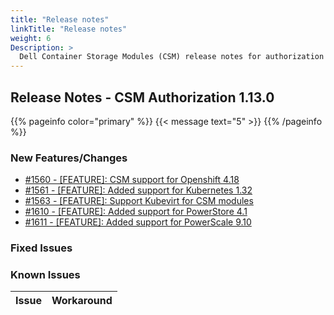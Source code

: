 ```yaml
---
title: "Release notes"
linkTitle: "Release notes"
weight: 6
Description: >
  Dell Container Storage Modules (CSM) release notes for authorization
---
```


## Release Notes - CSM Authorization 1.13.0

{{% pageinfo color="primary" %}}
{{< message text="5" >}}
{{% /pageinfo %}}

### New Features/Changes

- [#1560 - [FEATURE]: CSM support for Openshift 4.18](https://github.com/dell/csm/issues/1560)
- [#1561 - [FEATURE]: Added support for Kubernetes 1.32 ](https://github.com/dell/csm/issues/1561)
- [#1563 - [FEATURE]: Support Kubevirt for CSM modules](https://github.com/dell/csm/issues/1563)
- [#1610 - [FEATURE]: Added support for PowerStore 4.1 ](https://github.com/dell/csm/issues/1610)
- [#1611 - [FEATURE]: Added support for PowerScale 9.10](https://github.com/dell/csm/issues/1611)

### Fixed Issues

### Known Issues
| Issue | Workaround |
|-------|------------|

